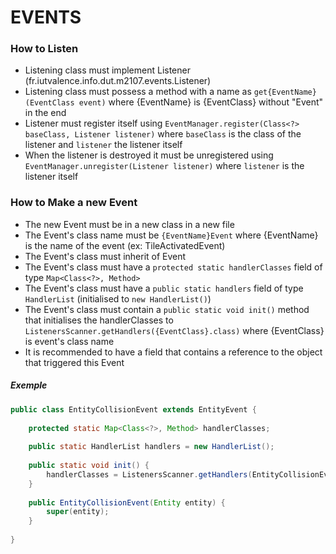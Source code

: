 # EVENTS

### How to Listen
 * Listening class must implement Listener (fr.iutvalence.info.dut.m2107.events.Listener)
 * Listening class must possess a method with a name as `get{EventName}(EventClass event)` where {EventName} is {EventClass} without "Event" in the end
 * Listener must register itself using `EventManager.register(Class<?> baseClass, Listener listener)` where `baseClass` is the class of the listener and `listener` the listener itself
 * When the listener is destroyed it must be unregistered using `EventManager.unregister(Listener listener)` where `listener` is the listener itself


### How to Make a new Event
 * The new Event must be in a new class in a new file
 * The Event's class name must be `{EventName}Event` where {EventName} is the name of the event (ex: TileActivatedEvent)
 * The Event's class must inherit of Event
 * The Event's class must have a `protected static handlerClasses` field of type `Map<Class<?>, Method>`
 * The Event's class must have a `public static handlers` field of type `HandlerList` (initialised to `new HandlerList()`)
 * The Event's class must contain a `public static void init()` method that initialises the handlerClasses to `ListenersScanner.getHandlers({EventClass}.class)` where {EventClass} is event's class name
 * It is recommended to have a field that contains a reference to the object that triggered this Event

##### Exemple
```java
public class EntityCollisionEvent extends EntityEvent {
	
	protected static Map<Class<?>, Method> handlerClasses;
	
	public static HandlerList handlers = new HandlerList();
	
	public static void init() {
		handlerClasses = ListenersScanner.getHandlers(EntityCollisionEvent.class);
	}
	
	public EntityCollisionEvent(Entity entity) {
		super(entity);
	}
	
}
```